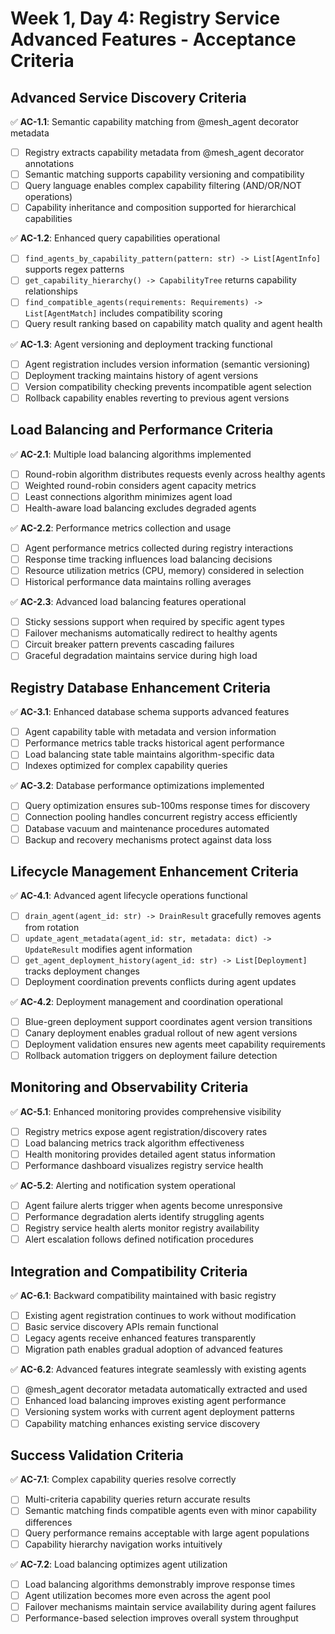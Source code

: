 # Week 1, Day 4: Registry Service Advanced Features - Acceptance Criteria

## Advanced Service Discovery Criteria
✅ **AC-1.1**: Semantic capability matching from @mesh_agent decorator metadata
- [ ] Registry extracts capability metadata from @mesh_agent decorator annotations
- [ ] Semantic matching supports capability versioning and compatibility
- [ ] Query language enables complex capability filtering (AND/OR/NOT operations)
- [ ] Capability inheritance and composition supported for hierarchical capabilities

✅ **AC-1.2**: Enhanced query capabilities operational
- [ ] `find_agents_by_capability_pattern(pattern: str) -> List[AgentInfo]` supports regex patterns
- [ ] `get_capability_hierarchy() -> CapabilityTree` returns capability relationships
- [ ] `find_compatible_agents(requirements: Requirements) -> List[AgentMatch]` includes compatibility scoring
- [ ] Query result ranking based on capability match quality and agent health

✅ **AC-1.3**: Agent versioning and deployment tracking functional
- [ ] Agent registration includes version information (semantic versioning)
- [ ] Deployment tracking maintains history of agent versions
- [ ] Version compatibility checking prevents incompatible agent selection
- [ ] Rollback capability enables reverting to previous agent versions

## Load Balancing and Performance Criteria
✅ **AC-2.1**: Multiple load balancing algorithms implemented
- [ ] Round-robin algorithm distributes requests evenly across healthy agents
- [ ] Weighted round-robin considers agent capacity metrics
- [ ] Least connections algorithm minimizes agent load
- [ ] Health-aware load balancing excludes degraded agents

✅ **AC-2.2**: Performance metrics collection and usage
- [ ] Agent performance metrics collected during registry interactions
- [ ] Response time tracking influences load balancing decisions
- [ ] Resource utilization metrics (CPU, memory) considered in selection
- [ ] Historical performance data maintains rolling averages

✅ **AC-2.3**: Advanced load balancing features operational
- [ ] Sticky sessions support when required by specific agent types
- [ ] Failover mechanisms automatically redirect to healthy agents
- [ ] Circuit breaker pattern prevents cascading failures
- [ ] Graceful degradation maintains service during high load

## Registry Database Enhancement Criteria
✅ **AC-3.1**: Enhanced database schema supports advanced features
- [ ] Agent capability table with metadata and version information
- [ ] Performance metrics table tracks historical agent performance
- [ ] Load balancing state table maintains algorithm-specific data
- [ ] Indexes optimized for complex capability queries

✅ **AC-3.2**: Database performance optimizations implemented
- [ ] Query optimization ensures sub-100ms response times for discovery
- [ ] Connection pooling handles concurrent registry access efficiently
- [ ] Database vacuum and maintenance procedures automated
- [ ] Backup and recovery mechanisms protect against data loss

## Lifecycle Management Enhancement Criteria
✅ **AC-4.1**: Advanced agent lifecycle operations functional
- [ ] `drain_agent(agent_id: str) -> DrainResult` gracefully removes agents from rotation
- [ ] `update_agent_metadata(agent_id: str, metadata: dict) -> UpdateResult` modifies agent information
- [ ] `get_agent_deployment_history(agent_id: str) -> List[Deployment]` tracks deployment changes
- [ ] Deployment coordination prevents conflicts during agent updates

✅ **AC-4.2**: Deployment management and coordination operational
- [ ] Blue-green deployment support coordinates agent version transitions
- [ ] Canary deployment enables gradual rollout of new agent versions
- [ ] Deployment validation ensures new agents meet capability requirements
- [ ] Rollback automation triggers on deployment failure detection

## Monitoring and Observability Criteria
✅ **AC-5.1**: Enhanced monitoring provides comprehensive visibility
- [ ] Registry metrics expose agent registration/discovery rates
- [ ] Load balancing metrics track algorithm effectiveness
- [ ] Health monitoring provides detailed agent status information
- [ ] Performance dashboard visualizes registry service health

✅ **AC-5.2**: Alerting and notification system operational
- [ ] Agent failure alerts trigger when agents become unresponsive
- [ ] Performance degradation alerts identify struggling agents
- [ ] Registry service health alerts monitor registry availability
- [ ] Alert escalation follows defined notification procedures

## Integration and Compatibility Criteria
✅ **AC-6.1**: Backward compatibility maintained with basic registry
- [ ] Existing agent registration continues to work without modification
- [ ] Basic service discovery APIs remain functional
- [ ] Legacy agents receive enhanced features transparently
- [ ] Migration path enables gradual adoption of advanced features

✅ **AC-6.2**: Advanced features integrate seamlessly with existing agents
- [ ] @mesh_agent decorator metadata automatically extracted and used
- [ ] Enhanced load balancing improves existing agent performance
- [ ] Versioning system works with current agent deployment patterns
- [ ] Capability matching enhances existing service discovery

## Success Validation Criteria
✅ **AC-7.1**: Complex capability queries resolve correctly
- [ ] Multi-criteria capability queries return accurate results
- [ ] Semantic matching finds compatible agents even with minor capability differences
- [ ] Query performance remains acceptable with large agent populations
- [ ] Capability hierarchy navigation works intuitively

✅ **AC-7.2**: Load balancing optimizes agent utilization
- [ ] Load balancing algorithms demonstrably improve response times
- [ ] Agent utilization becomes more even across the agent pool
- [ ] Failover mechanisms maintain service availability during agent failures
- [ ] Performance-based selection improves overall system throughput